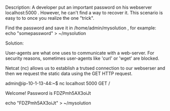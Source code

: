 Description: A developer put an important password on his webserver localhost:5000 . However, he can't find a way to recover it. This scenario is easy to to once you realize the one "trick".

Find the password and save it in /home/admin/mysolution , for example: echo "somepassword" > ~/mysolution

Solution: 

User-agents are what one uses to communicate with a web-server. For security reasons, sometimes user-agents like 'curl' or 'wget' are blocked. 

Netcat (nc) allows us to establish a trutsed connection to our webserser and then we request the static data using the GET HTTP request.

admin@ip-10-1-13-44:~$ nc localhost 5000
GET /

Welcome! Password is FDZPmh5AX3oiJt


echo "FDZPmh5AX3oiJt" > ~/mysolution
